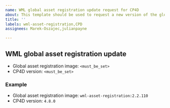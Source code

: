 ```yaml
---
name: WML global asset registration update request for CP4D
about: This template should be used to request a new version of the global asset registration to be shipped in CP4D.
title: ''
labels: wml-asset-registration,CPD
assignees: Marek-Oszajec,julianpayne

---
```


## WML global asset registration update

- Global asset registration image: `<must_be_set>`
- CP4D version: `<must_be_set>`

### Example

- Global asset registration image: `wml-asset-registration:2.2.110`
- CP4D version: `4.8.0`
